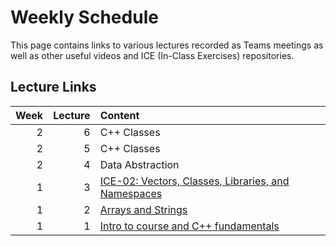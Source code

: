 # Weekly Schedule

This page contains links to various lectures recorded as Teams meetings as well as other useful videos and ICE (In-Class Exercises) repositories.

## Lecture Links

|Week|Lecture|Content|
|---:|------:|:------|
| 2  | 6     | C++ Classes      |
| 2  | 5     | C++ Classes      |
| 2  | 4     | Data Abstraction |
| 1  | 3     | [ICE-02: Vectors, Classes, Libraries, and Namespaces](https://classroom.github.com/a/WsVfQ0KM) |
| 1  | 2     | [Arrays and Strings](https://livemissouristate.sharepoint.com/sites/CSC232-2023-FALL-DAEHN302/_layouts/15/stream.aspx?id=%2Fsites%2FCSC232%2D2023%2DFALL%2DDAEHN302%2FShared%20Documents%2FLectures%2FRecordings%2FCSC232%20%2D%20Lecture%202%2D20230823%5F122056%2DMeeting%20Recording%2Emp4) |
| 1  | 1     | [Intro to course and C++ fundamentals](https://livemissouristate.sharepoint.com/:v:/r/sites/CSC232-2023-FALL-DAEHN302/Shared%20Documents/Lectures/Recordings/CSC232%20-%20Lecture%201-20230821_122047-Meeting%20Recording.mp4?csf=1&web=1&e=2PhNmp&nav=eyJyZWZlcnJhbEluZm8iOnsicmVmZXJyYWxBcHAiOiJTdHJlYW1XZWJBcHAiLCJyZWZlcnJhbFZpZXciOiJTaGFyZURpYWxvZyIsInJlZmVycmFsQXBwUGxhdGZvcm0iOiJXZWIiLCJyZWZlcnJhbE1vZGUiOiJ2aWV3In19) |
